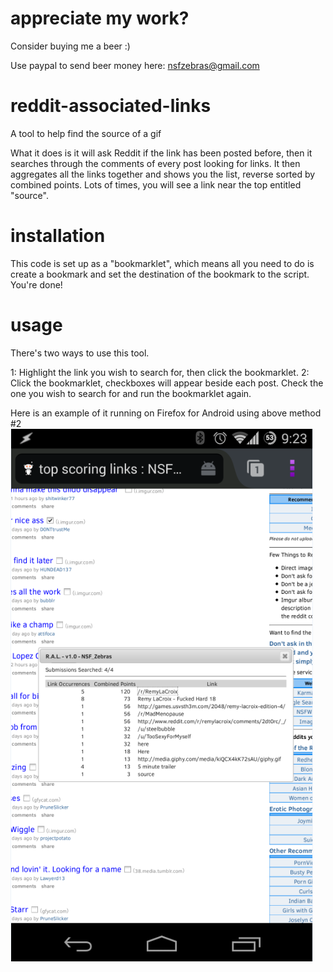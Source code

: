 appreciate my work?
===================
Consider buying me a beer :)

Use paypal to send beer money here: nsfzebras@gmail.com

reddit-associated-links
=======================

A tool to help find the source of a gif

What it does is it will ask Reddit if the link has been posted before, then it searches through the comments of every post looking for links.  It then aggregates all the links together and shows you the list, reverse sorted by combined points.  Lots of times, you will see a link near the top entitled "source".

installation
============
This code is set up as a "bookmarklet", which means all you need to do is create a bookmark and set the destination of the bookmark to the script.  You're done!

usage
=====
There's two ways to use this tool.

1: Highlight the link you wish to search for, then click the bookmarklet.
2: Click the bookmarklet, checkboxes will appear beside each post.  Check the one you wish to search for and run the bookmarklet again.

Here is an example of it running on Firefox for Android using above method #2
![Firefox for Android](https://raw.githubusercontent.com/nsf-zebras/reddit-associated-links/master/img/ral%20on%20mobile.png)
